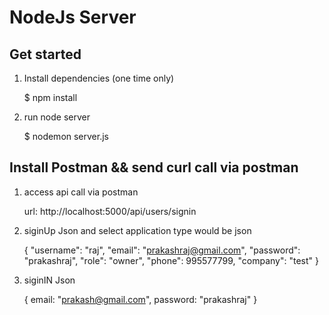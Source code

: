 # NodeJs Server

## Get started

1. Install dependencies (one time only)

   $ npm install

2. run node server

   $ nodemon server.js


## Install Postman && send curl call via postman

1. access api call via postman

    url: http://localhost:5000/api/users/signin


2. siginUp Json and select application type would be json

    {
        "username": "raj",
        "email": "prakashraj@gmail.com",
        "password": "prakashraj",
        "role": "owner",
        "phone": 995577799,
        "company": "test"
    }

3. siginIN Json

    {
        email: "prakash@gmail.com",
        password: "prakashraj"
    }